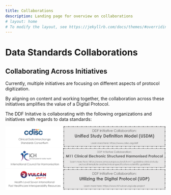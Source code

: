```yaml
---
title: Collaborations
description: Landing page for overview on collaborations
# layout: home
# To modify the layout, see https://jekyllrb.com/docs/themes/#overriding-theme-defaults
---
```

# Data Standards Collaborations

## Collaborating Across Initiatives

Currently, multiple initiatives are focusing on different aspects of protocol digitization.  

By aligning on content and working together, the collaboration across these initiatives amplifies the value of a Digital Protocol. 

The DDF Initative is collaborating with the following organizations and initiatives with regards to data standards:


<a href="https://www.cdisc.org/ddf">
<img src="media\images\CDISC.png" width="600">
</a>


<a href="https://www.ema.europa.eu/en/ich-m11-guideline-clinical-study-protocol-template-and-technical-specifications-scientific-guideline">
<img src="media\images\ICHM11.png" width="600">
</a>


<a href="https://www.hl7vulcan.org/udp-project">
<img src="media\images\Vulcan.png" width="600"> 
</a>


  
